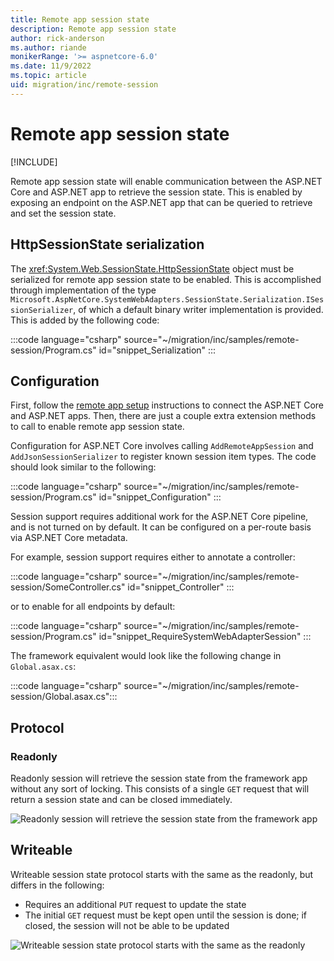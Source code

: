 ```yaml
---
title: Remote app session state
description: Remote app session state
author: rick-anderson
ms.author: riande
monikerRange: '>= aspnetcore-6.0'
ms.date: 11/9/2022
ms.topic: article
uid: migration/inc/remote-session
---
```


# Remote app session state

[!INCLUDE[](~/includes/not-latest-version.md)]

Remote app session state will enable communication between the ASP.NET Core and ASP.NET app to retrieve the session state. This is enabled by exposing an endpoint on the ASP.NET app that can be queried to retrieve and set the session state.

## HttpSessionState serialization

The <xref:System.Web.SessionState.HttpSessionState> object must be serialized for remote app session state to be enabled. This is accomplished through implementation of the type `Microsoft.AspNetCore.SystemWebAdapters.SessionState.Serialization.ISessionSerializer`, of which a default binary writer implementation is provided. This is added by the following code:

:::code language="csharp" source="~/migration/inc/samples/remote-session/Program.cs" id="snippet_Serialization" :::

## Configuration

First, follow the [remote app setup](xref:migration/inc/remote-app-setup) instructions to connect the ASP.NET Core and ASP.NET apps. Then, there are just a couple extra extension methods to call to enable remote app session state.

Configuration for ASP.NET Core involves calling `AddRemoteAppSession` and `AddJsonSessionSerializer` to register known session item types. The code should look similar to the following:

:::code language="csharp" source="~/migration/inc/samples/remote-session/Program.cs" id="snippet_Configuration" :::

Session support requires additional work for the ASP.NET Core pipeline, and is not turned on by default. It can be configured on a per-route basis via ASP.NET Core metadata.

For example, session support requires either to annotate a controller:

:::code language="csharp" source="~/migration/inc/samples/remote-session/SomeController.cs" id="snippet_Controller" :::

or to enable for all endpoints by default:

:::code language="csharp" source="~/migration/inc/samples/remote-session/Program.cs" id="snippet_RequireSystemWebAdapterSession" :::

The framework equivalent would look like the following change in `Global.asax.cs`:

:::code language="csharp" source="~/migration/inc/samples/remote-session/Global.asax.cs":::

## Protocol

### Readonly

Readonly session will retrieve the session state from the framework app without any sort of locking. This consists of a single `GET` request that will return a session state and can be closed immediately.

![Readonly session will retrieve the session state from the framework app](~/migration/inc/overview/static/readonly_session.png)

## Writeable

Writeable session state protocol starts with the same as the readonly, but differs in the following:

- Requires an additional `PUT` request to update the state
- The initial `GET` request must be kept open until the session is done; if closed, the session will not be able to be updated

![Writeable session state protocol starts with the same as the readonly](~/migration/inc/overview/static/writesession.png)

